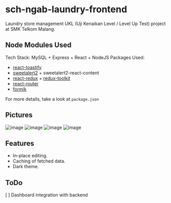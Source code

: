 # sch-ngab-laundry-frontend

Laundry store management UKL (Uji Kenaikan Level / Level Up Test) project at SMK Telkom Malang.

## Node Modules Used

Tech Stack: MySQL + Express + React + NodeJS
Packages Used:

- [react-toastify](https://github.com/fkhadra/react-toastify)
- [sweetalert2](https://github.com/sweetalert2/sweetalert2) + sweetalert2-react-content
- [react-redux](https://github.com/reduxjs/react-redux) + [redux-toolkit](https://github.com/reduxjs/redux-toolkit)
- [react-router](https://github.com/remix-run/react-router)
- [formik](https://github.com/jaredpalmer/formik)

For more details, take a look at `package.json`

## Pictures

![image](https://user-images.githubusercontent.com/56494343/176635785-c82be9de-03af-40a8-b1a2-73a9aa0635e0.png)
![image](https://user-images.githubusercontent.com/56494343/176635841-f1f800b0-9626-4743-92ed-665483d3db07.png)
![image](https://user-images.githubusercontent.com/56494343/176635873-e219f00c-81b5-4756-874a-dab42258cabf.png)
![image](https://user-images.githubusercontent.com/56494343/176635915-06ed823b-3c92-4f3d-9b33-0d4e00c36fd5.png)

## Features

- In-place editing.
- Caching of fetched data.
- Dark theme.

## ToDo

[ ] Dashboard integration with backend
